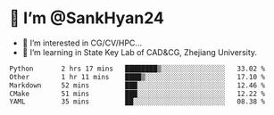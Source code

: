 # 👋 I’m @SankHyan24

- 👀 I’m interested in CG/CV/HPC...
- 🌱 I’m learning in State Key Lab of CAD&CG, Zhejiang University.

<!---
SankHyan24/SankHyan24 is a ✨ special ✨ repository because its `README.md` (this file) appears on your GitHub profile.
You can click the Preview link to take a look at your changes.
--->
<!--START_SECTION:waka-->

```txt
Python       2 hrs 17 mins   ████████▒░░░░░░░░░░░░░░░░   33.02 %
Other        1 hr 11 mins    ████▒░░░░░░░░░░░░░░░░░░░░   17.10 %
Markdown     52 mins         ███░░░░░░░░░░░░░░░░░░░░░░   12.46 %
CMake        51 mins         ███░░░░░░░░░░░░░░░░░░░░░░   12.22 %
YAML         35 mins         ██░░░░░░░░░░░░░░░░░░░░░░░   08.38 %
```

<!--END_SECTION:waka-->
